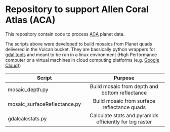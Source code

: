 # **Repository to support Allen Coral Atlas (ACA)**

This repository contain code to process [ACA](https://allencoralatlas.org/) planet data.

The scripts above were developed to build mosaics from Planet quads delivered in the Vulcan bucket. They are bassically python wrappers 
for [gdal tools](https://gdal.org/) and meant to be run in a linux environment (High Performance 
computer or a virtual machines in cloud computing platforms (e.g. [Google Cloud](https://cloud.google.com/)))

| Script        | Purpose           | 
| ------------- |:-------------:| 
|mosaic_depth.py| Build mosaic from depth and bottom reflectance| 
|mosaic_surfaceReflectance.py| Build mosaic from surface reflectance quads|  
|gdalcalcstats.py| Calculate stats and pyramids efficiently for big raster|